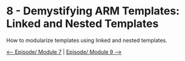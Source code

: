 # 8 - Demystifying ARM Templates: Linked and Nested Templates

How to modularize templates using linked and nested templates.

[<-- Episode/ Module 7](../ARM07/README.md) | [Episode/ Module 9 -->](../ARM09/README.md)